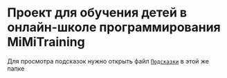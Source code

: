 # Проект для обучения детей в онлайн-школе программирования MiMiTraining

Для просмотра подсказок нужно открыть файл [`Подсказки`](https://github.com/BogdanBogdanovich/MiMiTrainingCode/edit/master/Подсказка.md) в этой же папке
